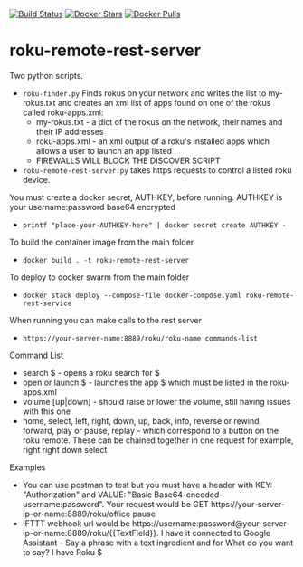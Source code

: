 [![Build Status](https://travis-ci.com/jnk5y/roku-remote-rest-server.svg?branch=master)](https://travis-ci.com/jnk5y/roku-remote-rest-server)
[![Docker Stars](https://img.shields.io/docker/stars/jnk5y/roku-remote-rest-server.svg)](https://hub.docker.com/r/jnk5y/shepherd/)
[![Docker Pulls](https://img.shields.io/docker/pulls/jnk5y/roku-remote-rest-server.svg)](https://hub.docker.com/r/jnk5y/roku-remote-rest-server/)

# roku-remote-rest-server

Two python scripts.
  * `roku-finder.py` Finds rokus on your network and writes the list to my-rokus.txt and creates an xml list of apps found on one of the rokus called roku-apps.xml:
    * my-rokus.txt - a dict of the rokus on the network, their names and their IP addresses
    * roku-apps.xml - an xml output of a roku's installed apps which allows a user to launch an app listed
    * FIREWALLS WILL BLOCK THE DISCOVER SCRIPT
  * `roku-remote-rest-server.py` takes https requests to control a listed roku device.

You must create a docker secret, AUTHKEY, before running. AUTHKEY is your username:password base64 encrypted
 * `printf "place-your-AUTHKEY-here" | docker secret create AUTHKEY -`
 
To build the container image from the main folder
 * `docker build . -t roku-remote-rest-server`
 
To deploy to docker swarm from the main folder
 * `docker stack deploy --compose-file docker-compose.yaml roku-remote-rest-service`
 
When running you can make calls to the rest server
 * `https://your-server-name:8889/roku/roku-name commands-list`
 
Command List
 * search $ - opens a roku search for $
 * open or launch $ - launches the app $ which must be listed in the roku-apps.xml
 * volume [up|down] - should raise or lower the volume, still having issues with this one
 * home, select, left, right, down, up, back, info, reverse or rewind, forward, play or pause, replay - which correspond to a button on the roku remote. These can be chained together in one request for example, right right down select
 
Examples
 * You can use postman to test but you must have a header with KEY: "Authorization" and VALUE: "Basic Base64-encoded-username:password". Your request would be GET https://your-server-ip-or-name:8889/roku/office pause 
 * IFTTT webhook url would be https://username:password@your-server-ip-or-name:8889/roku/{{TextField}}. I have it connected to Google Assistant - Say a phrase with a text ingredient and for What do you want to say? I have Roku $
